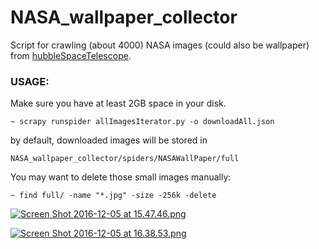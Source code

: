 # NASA_wallpaper_collector
Script for crawling (about 4000) NASA images (could also be wallpaper) from [hubbleSpaceTelescope](https://www.spacetelescope.org/images/).

### USAGE:
Make sure you have at least 2GB space in your disk.

    ~ scrapy runspider allImagesIterator.py -o downloadAll.json

by default, downloaded images will be stored in

    NASA_wallpaper_collector/spiders/NASAWallPaper/full

You may want to delete those small images manually:

    ~ find full/ -name "*.jpg" -size -256k -delete

[![Screen Shot 2016-12-05 at 15.47.46.png](https://s17.postimg.org/3ozc4u48f/Screen_Shot_2016_12_05_at_15_47_46.png)](https://postimg.org/image/4ei4h74rv/)

[![Screen Shot 2016-12-05 at 16.38.53.png](https://s11.postimg.org/xbobtnpib/Screen_Shot_2016_12_05_at_16_38_53.png)](https://postimg.org/image/c20pit97j/)
